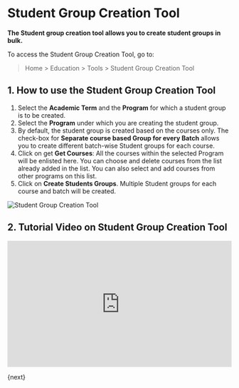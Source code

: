 <!-- add-breadcrumbs -->
# Student Group Creation Tool

**The Student group creation tool allows you to create student groups in bulk.**

To access the Student Group Creation Tool, go to:

> Home > Education > Tools > Student Group Creation Tool

## 1. How to use the Student Group Creation Tool

1. Select the **Academic Term** and the **Program** for which a student group is to be created. 
1. Select the **Program** under which you are creating the student group. 
1. By default, the student group is created based on the courses only. The check-box for **Separate course based Group for every Batch** allows you to create different batch-wise Student groups for each course.
1. Click on get **Get Courses**: All the courses within the selected Program will be enlisted here. You can choose and delete courses from the list already added in the list. You can also select and add courses from other programs on this list.
1. Click on **Create Students Groups**. Multiple Student groups for each course and batch will be created.

![Student Group Creation Tool](/docs/assets/img/education/education-student-group-creation-tool.gif)

## 2. Tutorial Video on Student Group Creation Tool

<div>
    <style>.embed-container { position: relative; padding-bottom: 56.25%; height: 0; overflow: hidden; max-width: 100%; } .embed-container iframe, .embed-container object, .embed-container embed { position: absolute; top: 0; left: 0; width: 100%; height: 100%; }
    </style> 
    <div class='embed-container'>
        <iframe src='https://www.youtube.com/embed/5K_smeeE1Q4?start=108' frameborder='0' allowfullscreen>
        </iframe>
    </div>
</div>

{next}